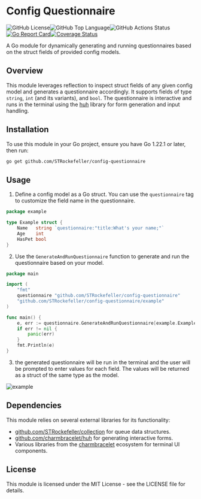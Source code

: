 # Config Questionnaire

![GitHub License](https://img.shields.io/github/license/STRockefeller/config-questionnaire)![GitHub Top Language](https://img.shields.io/github/languages/top/STRockefeller/config-questionnaire)![GitHub Actions Status](https://img.shields.io/github/actions/workflow/status/STRockefeller/config-questionnaire/super-linter.yml)[![Go Report Card](https://goreportcard.com/badge/github.com/STRockefeller/go-linq)](https://goreportcard.com/report/github.com/STRockefeller/config-questionnaire)[![Coverage Status](https://coveralls.io/repos/github/STRockefeller/go-linq/badge.svg?branch=main)](https://coveralls.io/github/STRockefeller/config-questionnaire?branch=main)

A Go module for dynamically generating and running questionnaires based on the struct fields of provided config models.

## Overview

This module leverages reflection to inspect struct fields of any given config model and generates a questionnaire accordingly. It supports fields of type `string`, `int` (and its variants), and `bool`. The questionnaire is interactive and runs in the terminal using the [huh](https://github.com/charmbracelet/huh) library for form generation and input handling.

## Installation

To use this module in your Go project, ensure you have Go 1.22.1 or later, then run:

```bash
go get github.com/STRockefeller/config-questionnaire
```

## Usage

1. Define a config model as a Go struct. You can use the `questionnaire` tag to customize the field name in the questionnaire.
```go
package example

type Example struct {
	Name   string `questionnaire:"title:What's your name;"`
	Age    int
	HasPet bool
}
```

2. Use the `GenerateAndRunQuestionnaire` function to generate and run the questionnaire based on your model.

```go
package main

import (
    "fmt"
    questionnaire "github.com/STRockefeller/config-questionnaire"
    "github.com/STRockefeller/config-questionnaire/example"
)

func main() {
    e, err := questionnaire.GenerateAndRunQuestionnaire[example.Example]()
    if err != nil {
        panic(err)
    }
    fmt.Println(e)
}
```

3. the generated questionnaire will be run in the terminal and the user will be prompted to enter values for each field. The values will be returned as a struct of the same type as the model.

![example](https://i.imgur.com/v67yg2j.png)

## Dependencies

This module relies on several external libraries for its functionality:

- [github.com/STRockefeller/collection](https://github.com/STRockefeller/collection) for queue data structures.
- [github.com/charmbracelet/huh](https://github.com/charmbracelet/huh) for generating interactive forms.
- Various libraries from the [charmbracelet](https://github.com/charmbracelet) ecosystem for terminal UI components.

## License

This module is licensed under the MIT License - see the LICENSE file for details.
